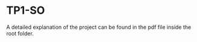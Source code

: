 # TP1-SO

A detailed explanation of the project can be found in the pdf file inside the root folder.
